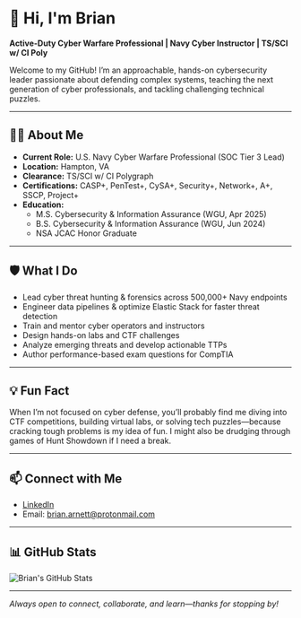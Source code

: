 # 👋 Hi, I'm Brian

**Active-Duty Cyber Warfare Professional | Navy Cyber Instructor | TS/SCI w/ CI Poly**

Welcome to my GitHub! I’m an approachable, hands-on cybersecurity leader passionate about defending complex systems, teaching the next generation of cyber professionals, and tackling challenging technical puzzles.

---

## 👨‍💻 About Me

- **Current Role:** U.S. Navy Cyber Warfare Professional (SOC Tier 3 Lead)
- **Location:** Hampton, VA
- **Clearance:** TS/SCI w/ CI Polygraph
- **Certifications:** CASP+, PenTest+, CySA+, Security+, Network+, A+, SSCP, Project+
- **Education:**  
  - M.S. Cybersecurity & Information Assurance (WGU, Apr 2025)
  - B.S. Cybersecurity & Information Assurance (WGU, Jun 2024)
  - NSA JCAC Honor Graduate

---

## 🛡️ What I Do

- Lead cyber threat hunting & forensics across 500,000+ Navy endpoints  
- Engineer data pipelines & optimize Elastic Stack for faster threat detection  
- Train and mentor cyber operators and instructors  
- Design hands-on labs and CTF challenges  
- Analyze emerging threats and develop actionable TTPs  
- Author performance-based exam questions for CompTIA  

---

## 💡 Fun Fact

When I’m not focused on cyber defense, you’ll probably find me diving into CTF competitions, building virtual labs, or solving tech puzzles—because cracking tough problems is my idea of fun. I might also be drudging through games of Hunt Showdown if I need a break. 

---

## 📫 Connect with Me

- [LinkedIn](https://www.linkedin.com/in/brian-arnett)
- Email: [brian.arnett@protonmail.com](mailto:brian.arnett@protonmail.com)

---

## 📊 GitHub Stats

![Brian's GitHub Stats](https://github-readme-stats.vercel.app/api?username=cyber-brian&show_icons=true&theme=gruvbox)

---

*Always open to connect, collaborate, and learn—thanks for stopping by!*
